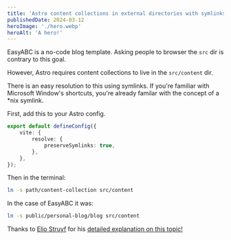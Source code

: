 ```yaml
---
title: 'Astro content collections in external directories with symlinks'
publishedDate: 2024-03-12
heroImage: './hero.webp'
heroAlt: 'A hero!'
---
```


EasyABC is a no-code blog template. Asking people to browser the `src` dir is contrary to this goal.

However, Astro requires content collections to live in the `src/content` dir.

There is an easy resolution to this using symlinks. If you're familiar with Microsoft Window's shortcuts, you're already familar with the concept of a \*nix symlink.

First, add this to your Astro config.

```ts
export default defineConfig({
	vite: {
		resolve: {
			preserveSymlinks: true,
		},
	},
});
```

Then in the terminal:

```bash
ln -s path/content-collection src/content
```

In the case of EasyABC it was:

```bash
ln -s public/personal-blog/blog src/content
```

Thanks to [Elio Struyf](https://www.linkedin.com/in/estruyf/) for his [detailed explanation on this topic!](https://www.eliostruyf.com/symlink-content-astro-portability/)
